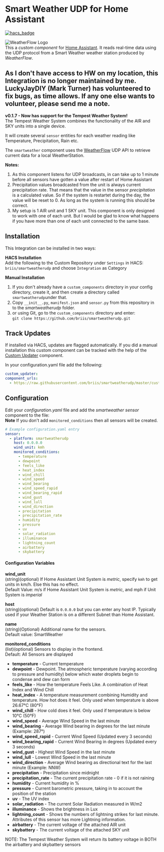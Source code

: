 # Smart Weather UDP for Home Assistant
[![hacs_badge](https://img.shields.io/badge/HACS-Custom-orange.svg)](https://github.com/custom-components/hacs)

![WeatherFlow Logo](https://github.com/briis/hass-SmartWeather/blob/master/images/weatherflow.png)<br>
This a *custom component* for [Home Assistant](https://www.home-assistant.io/). It reads real-time data using the UDP protocol from a Smart Weather weather station produced by *WeatherFlow*.

## As I don't have access to HW on my location, this Integration is no longer maintained by me. LuckyJayDIY (Mark Turner) has volunteered to fix bugs, as time allows. If any one else wants to volunteer, please send me a note.

**v0.1.7 - Now has support for the Tempest Weather System!**<br>
The Tempest Weather System combines the functionality of the AIR and SKY units into a single device. 

It will create several `sensor` entities for each weather reading like Temperature, Precipitation, Rain etc. 

The `smartweather` component uses the [WeatherFlow](https://weatherflow.github.io/SmartWeather/api/udp/v105/) UDP API to retrieve current data for a local WeatherStation.

**Notes:** 
1. As this component listens for UDP broadcasts, in can take up to 1 minute before all sensors have gotten a value after restart of Home Assistant
2. Precipitation values broadcasted from the unit is always current precipitation rate. That means that the value in the sensor *precipitation* is a calculated value. So if the system is restartet during the day, the value will be reset to 0. As long as the system is running this should be correct.
3. My setup is 1 AIR unit and 1 SKY unit. This component is only designed to work with one of each unit. But I would be glad to know what happens if you have more than one of each unit connected to the same base.

## Installation
This Integration can be installed in two ways:

**HACS Installation**<br>
Add the following to the Custom Repository under `Settings` in HACS:<br>
`briis/smartweatherudp` and choose `Ìntegration` as Category

**Manual Installation**<br>
1. If you don't already have a `custom_components` directory in your config directory, create it, and then create a directory called `smartweatherudp`under that.
2. Copy `__init__.py`, `manifest.json` and `sensor.py` from this repository in to the *smartweatherudp* folder. 
3. or using Git, go to the `custom_components` directory and enter:<br>
`git clone https://github.com/briis/smartweatherudp.git`

## Track Updates
If installed via HACS, updates are flagged automatically. If you did a manual installation this custom component can be tracked with the help of the [Custom Updater](https://github.com/custom-components/custom_updater) component.

In your configuration.yaml file add the following:
```yaml
custom_updater:
component_urls:
  - https://raw.githubusercontent.com/briis/smartweatherudp/master/custom_updater.json
```

## Configuration
Edit your *configuration.yaml* file and add the *smartweather sensor* component to the file:<br>
**Note** If you don't add `monitored_conditions` then all sensors will be created.

```yaml
# Example configuration.yaml entry
sensor:
  - platform: smartweatherudp
    host: 0.0.0.0
    wind_unit: kmh
    monitored_conditions:
      - temperature
      - dewpoint
      - feels_like
      - heat_index
      - wind_chill
      - wind_speed
      - wind_bearing
      - wind_speed_rapid
      - wind_bearing_rapid
      - wind_gust
      - wind_lull
      - wind_direction
      - precipitation
      - precipitation_rate
      - humidity
      - pressure
      - uv
      - solar_radiation
      - illuminance
      - lightning_count
      - airbattery
      - skybattery
```
#### Configuration Variables
**wind_unit**<br>
(string)(optional) If Home Assistant Unit System is *metric*, specify `kmh` to get units in km/h. Else this has no effect.<br>
Default Value: m/s if Home Assistant Unit System is *metric*, and mph if Unit System is *imperial*

**host**<br>
(string)(optional) Default is `0.0.0.0` but you can enter any host IP. Typically used if your Weather Station is on a different Subnet than Home Assistant.

**name**<br>
(string)(Optional) Additional name for the sensors.<br>
Default value: SmartWeather

**monitored_conditions**<br>
(list)(optional) Sensors to display in the frontend.<br>
Default: All Sensors are displayed
* **temperature** - Current temperature
* **dewpoint** - Dewpoint. The atmospheric temperature (varying according to pressure and humidity) below which water droplets begin to condense and dew can form
* **feels_like** - How the temperature Feels Like. A combination of Heat Index and Wind Chill
* **heat_index** - A temperature measurement combining Humidity and temperature. How hot does it feel. Only used when temperature is above 26.67°C (80°F)
* **wind_chill** - How cold does it feel. Only used if temperature is below 10°C (50°F)
* **wind_speed** - Average Wind Speed in the last minute
* **wind_bearing** - Average Wind bearing in degrees for the last minute (Example: 287°)
* **wind_speed_rapid** - Current Wind Speed (Updated every 3 seconds)
* **wind_bearing_rapid** - Current Wind Bearing in degrees (Updated every 3 seconds)
* **wind_gust** - Highest Wind Speed in the last minute
* **wind_lull** - Lowest Wind Speed in the last minute
* **wind_direction** - Average Wind bearing as directional text for the last minute (Example: NNW)
* **precipitation** - Precipitation since midnight
* **precipitation_rate** - The current precipitation rate - 0 if it is not raining
* **humidity** - Current humidity in %
* **pressure** - Current barometric pressure, taking in to account the position of the station
* **uv** - The UV index
* **solar_radiation** - The current Solar Radiation measured in W/m2
* **illuminance** - Shows the brightness in Lux
* **lightning_count** - Shows the numbers of lightning strikes for last minute. Attributes of this sensor has more Lightning information.
* **airbattery** - The current voltage of the attached AIR unit 
* **skybattery** - The current voltage of the attached SKY unit

NOTE:  The Tempest Weather System will return its battery voltage in BOTH the airbattery and skybattery sensors


